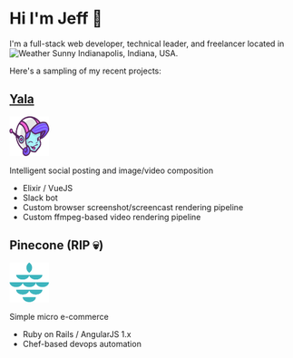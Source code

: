 # Hi I'm Jeff 👋

I'm a full-stack web developer, technical leader, and freelancer located in ![Weather Sunny](https://img.shields.io/badge/weather-sunny-yellow) Indianapolis, Indiana, USA.

Here's a sampling of my recent projects:

## [Yala](https://yala.social)

<img src="https://raw.githubusercontent.com/jbrowning/jbrowning/master/images/yala.svg" width="70" height="70">

Intelligent social posting and image/video composition

* Elixir / VueJS
* Slack bot
* Custom browser screenshot/screencast rendering pipeline
* Custom ffmpeg-based video rendering pipeline

## Pinecone (RIP 💀)

<img src="https://raw.githubusercontent.com/jbrowning/jbrowning/master/images/pinecone.svg" width="70" height="70">

Simple micro e-commerce

* Ruby on Rails / AngularJS 1.x
* Chef-based devops automation
